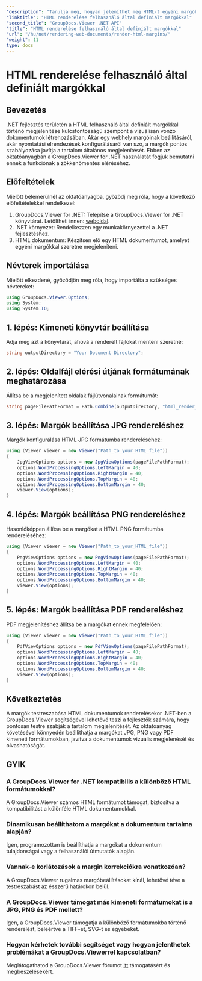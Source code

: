 ```yaml
---
"description": "Tanulja meg, hogyan jeleníthet meg HTML-t egyéni margókkal .NET-ben a GroupDocs.Viewer segítségével. A dokumentumok megjelenítésének javítása könnyedén."
"linktitle": "HTML renderelése felhasználó által definiált margókkal"
"second_title": "GroupDocs.Viewer .NET API"
"title": "HTML renderelése felhasználó által definiált margókkal"
"url": "/hu/net/rendering-web-documents/render-html-margins/"
"weight": 11
type: docs
---
```

# HTML renderelése felhasználó által definiált margókkal

## Bevezetés
.NET fejlesztés területén a HTML felhasználó által definiált margókkal történő megjelenítése kulcsfontosságú szempont a vizuálisan vonzó dokumentumok létrehozásában. Akár egy webhely margóinak beállításáról, akár nyomtatási elrendezések konfigurálásáról van szó, a margók pontos szabályozása javítja a tartalom általános megjelenítését. Ebben az oktatóanyagban a GroupDocs.Viewer for .NET használatát fogjuk bemutatni ennek a funkciónak a zökkenőmentes eléréséhez.
## Előfeltételek
Mielőtt belemerülnél az oktatóanyagba, győződj meg róla, hogy a következő előfeltételekkel rendelkezel:
1. GroupDocs.Viewer for .NET: Telepítse a GroupDocs.Viewer for .NET könyvtárat. Letöltheti innen: [weboldal](https://releases.groupdocs.com/viewer/net/).
2. .NET környezet: Rendelkezzen egy munkakörnyezettel a .NET fejlesztéshez.
3. HTML dokumentum: Készítsen elő egy HTML dokumentumot, amelyet egyéni margókkal szeretne megjeleníteni.

## Névterek importálása
Mielőtt elkezdené, győződjön meg róla, hogy importálta a szükséges névtereket:
```csharp
using GroupDocs.Viewer.Options;
using System;
using System.IO;
```
## 1. lépés: Kimeneti könyvtár beállítása
Adja meg azt a könyvtárat, ahová a renderelt fájlokat menteni szeretné:
```csharp
string outputDirectory = "Your Document Directory";
```
## 2. lépés: Oldalfájl elérési útjának formátumának meghatározása
Állítsa be a megjelenített oldalak fájlútvonalainak formátumát:
```csharp
string pageFilePathFormat = Path.Combine(outputDirectory, "html_render_margins_page_{0}.jpg");
```
## 3. lépés: Margók beállítása JPG rendereléshez
Margók konfigurálása HTML JPG formátumba rendereléséhez:
```csharp
using (Viewer viewer = new Viewer("Path_to_your_HTML_file"))
{
    JpgViewOptions options = new JpgViewOptions(pageFilePathFormat);
    options.WordProcessingOptions.LeftMargin = 40;
    options.WordProcessingOptions.RightMargin = 40;
    options.WordProcessingOptions.TopMargin = 40;
    options.WordProcessingOptions.BottomMargin = 40;
    viewer.View(options);
}
```
## 4. lépés: Margók beállítása PNG rendereléshez
Hasonlóképpen állítsa be a margókat a HTML PNG formátumba rendereléséhez:
```csharp
using (Viewer viewer = new Viewer("Path_to_your_HTML_file"))
{
    PngViewOptions options = new PngViewOptions(pageFilePathFormat);
    options.WordProcessingOptions.LeftMargin = 40;
    options.WordProcessingOptions.RightMargin = 40;
    options.WordProcessingOptions.TopMargin = 40;
    options.WordProcessingOptions.BottomMargin = 40;
    viewer.View(options);
}
```
## 5. lépés: Margók beállítása PDF rendereléshez
PDF megjelenítéshez állítsa be a margókat ennek megfelelően:
```csharp
using (Viewer viewer = new Viewer("Path_to_your_HTML_file"))
{
    PdfViewOptions options = new PdfViewOptions(pageFilePathFormat);
    options.WordProcessingOptions.LeftMargin = 40;
    options.WordProcessingOptions.RightMargin = 40;
    options.WordProcessingOptions.TopMargin = 40;
    options.WordProcessingOptions.BottomMargin = 40;
    viewer.View(options);
}
```

## Következtetés
A margók testreszabása HTML dokumentumok renderelésekor .NET-ben a GroupDocs.Viewer segítségével lehetővé teszi a fejlesztők számára, hogy pontosan testre szabják a tartalom megjelenítését. Az oktatóanyag követésével könnyedén beállíthatja a margókat JPG, PNG vagy PDF kimeneti formátumokban, javítva a dokumentumok vizuális megjelenését és olvashatóságát.
## GYIK
### A GroupDocs.Viewer for .NET kompatibilis a különböző HTML formátumokkal?
A GroupDocs.Viewer számos HTML formátumot támogat, biztosítva a kompatibilitást a különféle HTML dokumentumokkal.
### Dinamikusan beállíthatom a margókat a dokumentum tartalma alapján?
Igen, programozottan is beállíthatja a margókat a dokumentum tulajdonságai vagy a felhasználói útmutatók alapján.
### Vannak-e korlátozások a margin korrekciókra vonatkozóan?
A GroupDocs.Viewer rugalmas margóbeállításokat kínál, lehetővé téve a testreszabást az ésszerű határokon belül.
### A GroupDocs.Viewer támogat más kimeneti formátumokat is a JPG, PNG és PDF mellett?
Igen, a GroupDocs.Viewer támogatja a különböző formátumokba történő renderelést, beleértve a TIFF-et, SVG-t és egyebeket.
### Hogyan kérhetek további segítséget vagy hogyan jelenthetek problémákat a GroupDocs.Viewerrel kapcsolatban?
Meglátogathatod a GroupDocs.Viewer fórumot [itt](https://forum.groupdocs.com/c/viewer/9) támogatásért és megbeszélésekért.